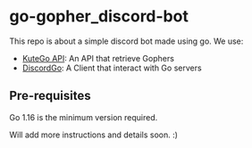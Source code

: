 # go-gopher_discord-bot


This repo is about a simple discord bot made using go.
We use:
* [KuteGo API](https://github.com/gaelleacas/kutego-api): An API that retrieve  Gophers
* [DiscordGo](https://github.com/bwmarrin/discordgo): A Client that interact with  Go servers

## Pre-requisites

Go 1.16 is the minimum version required.

Will add more instructions and details soon. :)
